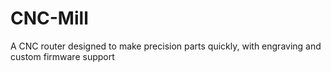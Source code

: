 # CNC-Mill
A CNC router designed to make precision parts quickly, with engraving and custom firmware support

